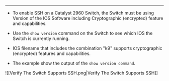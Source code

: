 
---
- To enable SSH on a Catalyst 2960 Switch, the Switch must be using Version of the IOS Software including Cryptographic (encrypted) feature and capabilities.
- Use the `show version` command on the Switch to see which IOS the Switch is currently running.
- IOS filename that includes the combination "k9" supports cryptographic (encrypted) features and capabilities.

- The example show the output of the `show version command`.

![[Verify The Switch Supports SSH.png|Verify The Switch Supports SSH]]